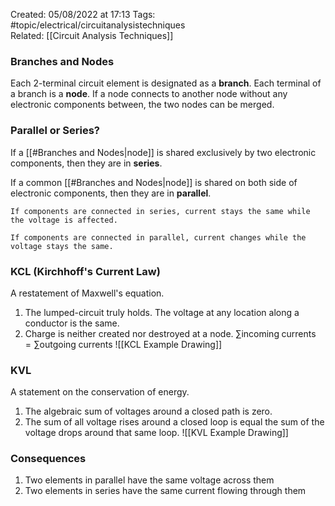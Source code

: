 Created: 05/08/2022 at 17:13
Tags: #topic/electrical/circuitanalysistechniques   
Related: [[Circuit Analysis Techniques]]

### Branches and Nodes
Each 2-terminal circuit element is designated as a **branch**. Each terminal of a branch is a **node**. If a node connects to another node without any electronic components between, the two nodes can be merged.

### Parallel or Series?
If a [[#Branches and Nodes|node]] is shared exclusively by two electronic components, then they are in **series**.

If a common [[#Branches and Nodes|node]] is shared on both side of electronic components, then they are in **parallel**.

```ad-important
If components are connected in series, current stays the same while the voltage is affected.

If components are connected in parallel, current changes while the voltage stays the same.
```

### KCL (Kirchhoff's Current Law)
A restatement of Maxwell's equation.
1. The lumped-circuit truly holds. The voltage at any location along a conductor is the same.
2. Charge is neither created nor destroyed at a node. $\sum \mathrm{incoming \; currents} = \sum \mathrm{outgoing \; currents}$
![[KCL Example Drawing]]

### KVL
A statement on the conservation of energy.
1. The algebraic sum of voltages around a closed path is zero.
2. The sum of all voltage rises around a closed loop is equal the sum of the voltage drops around that same loop.
![[KVL Example Drawing]]

### Consequences
1) Two elements in parallel have the same voltage across them
2) Two elements in series have the same current flowing through them